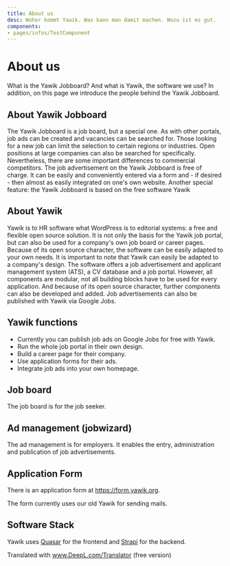 ```yaml
---
title: About us
desc: Woher kommt Yawik. Was kann man damit machen. Wozu ist es gut.
components:
- pages/infos/TestComponent
---
```


# About us
What is the Yawik Jobboard? And what is Yawik, the software we use? In addition, on this page we introduce the people behind the 
Yawik Jobboard. 

## About Yawik Jobboard
The Yawik Jobboard is a job board, but a special one. As with other portals, job ads can be created and vacancies can be searched for. Those looking for a new job can limit the selection to certain regions or industries. Open positions at large companies can also be searched for specifically. 
Nevertheless, there are some important differences to commercial competitors. The job advertisement on the Yawik Jobboard is free of charge. It can be easily and conveniently entered via a form and - if desired - then almost as easily integrated on one's own website. Another special feature: the Yawik Jobboard is based on the free software Yawik

## About Yawik
Yawik is to HR software what WordPress is to editorial systems: a free and flexible open source solution. It is not only the basis for the Yawik job portal, but can also be used for a company's own job board or career pages. Because of its open source character, the software can be easily adapted to your own needs. 
It is important to note that Yawik can easily be adapted to a company's design. The software offers a job advertisement and applicant management system (ATS), a CV database and a job portal. However, all components are modular, not all building blocks have to be used for every application. And because of its open source character, further components can also be developed and added. 
Job advertisements can also be published with Yawik via Google Jobs.

## Yawik functions

- Currently you can publish job ads on Google Jobs for free with Yawik.
- Run the whole job portal in their own design.
- Build a career page for their company.
- Use application forms for their ads.
- Integrate job ads into your own homepage.

## Job board

The job board is for the job seeker.

## Ad management (jobwizard)

The ad management is for employers. It enables the entry, administration and publication of job advertisements.

## Application Form

There is an application form at https://form.yawik.org.

The form currently uses our old Yawik for sending mails.


## Software Stack

Yawik uses [Quasar](https://quasar.dev) for the frontend and [Strapi](https://strapi.io) for the backend.

Translated with www.DeepL.com/Translator (free version)